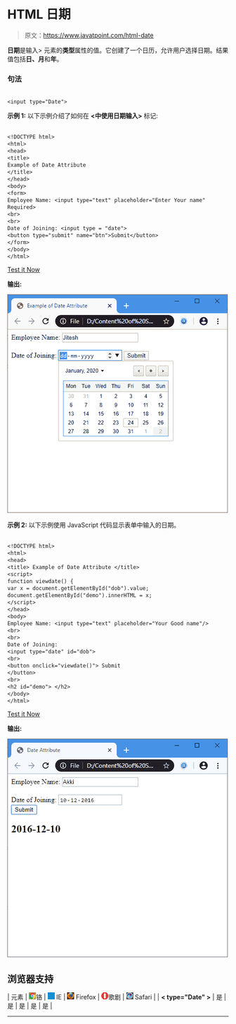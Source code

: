 # HTML 日期

> 原文：<https://www.javatpoint.com/html-date>

**日期**是输入> 元素的**类型**属性的值。它创建了一个日历，允许用户选择日期。结果值包括**日、月**和**年**。

### 句法

```

<input type="Date">

```

**示例 1:** 以下示例介绍了如何在 **<中使用日期输入>** 标记:

```

<!DOCTYPE html> 
<html>
<head> 
<title>
Example of Date Attribute
</title>
</head>
<body> 
<form> 
Employee Name: <input type="text" placeholder="Enter Your name" Required>
<br>
<br>
Date of Joining: <input type = "date"> 
<button type="submit" name="btn">Submit</button>
</form> 
</body>
</html>  

```

[Test it Now](https://www.javatpoint.com/oprweb/test.jsp?filename=html-date)

**输出:**

![HTML Date](img/78a6cdc543e26ca3ab362c79c1bdbb8a.png)

**示例 2:** 以下示例使用 JavaScript 代码显示表单中输入的日期。

```

<!DOCTYPE html>
<html> 
<head> 
<title> Example of Date Attribute </title> 
<script> 
function viewdate() { 
var x = document.getElementById("dob").value; 
document.getElementById("demo").innerHTML = x; 
</script> 
</head> 
<body> 
Employee Name: <input type="text" placeholder="Your Good name"/> 
<br>
<br>
Date of Joining: 
<input type="date" id="dob">
<br> 
<button onclick="viewdate()"> Submit 
</button> 
<br>
<h2 id="demo"> </h2> 
</body> 
</html>

```

[Test it Now](https://www.javatpoint.com/oprweb/test.jsp?filename=html-date2)

**输出:**

![HTML Date](img/aa99d0d0c284ac6cebf04c8dc5f9a6db.png)

## 浏览器支持

| 元素 | ![chrome browser](img/4fbdc93dc2016c5049ed108e7318df19.png)铬 | ![ie browser](img/83dd23df1fe8373fd5bf054b2c1dd88b.png) IE | ![firefox browser](img/4f001fff393888a8a807ed29b28145d1.png) Firefox | ![opera browser](img/6cad4a592cc69a052056a0577b4aac65.png)歌剧 | ![safari browser](img/a0f6a9711a92203c5dc5c127fe9c9fca.png) Safari |
| **< type="Date" >** | 是 | 是 | 是 | 是 | 是 |

* * *